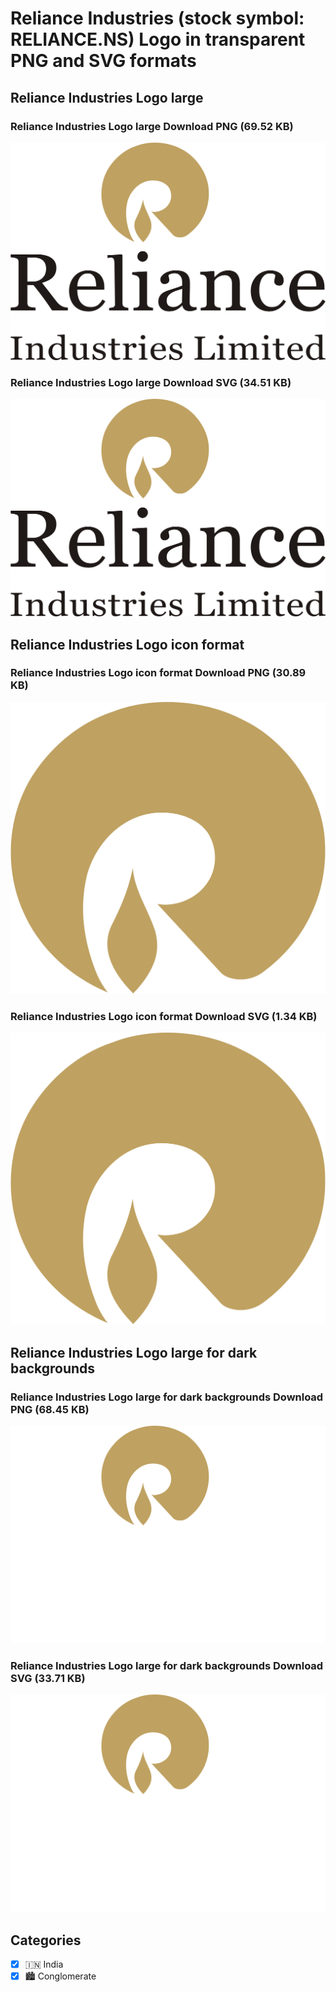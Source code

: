 # Reliance Industries (stock symbol: RELIANCE.NS) Logo in transparent PNG and SVG formats

## Reliance Industries Logo large

### Reliance Industries Logo large Download PNG (69.52 KB)

![Reliance Industries Logo large Download PNG (69.52 KB)](/img/orig/RELIANCE.NS_BIG-fca2fa88.png)

### Reliance Industries Logo large Download SVG (34.51 KB)

![Reliance Industries Logo large Download SVG (34.51 KB)](/img/orig/RELIANCE.NS_BIG-1aae764d.svg)

## Reliance Industries Logo icon format

### Reliance Industries Logo icon format Download PNG (30.89 KB)

![Reliance Industries Logo icon format Download PNG (30.89 KB)](/img/orig/RELIANCE.NS-bb9f8a1b.png)

### Reliance Industries Logo icon format Download SVG (1.34 KB)

![Reliance Industries Logo icon format Download SVG (1.34 KB)](/img/orig/RELIANCE.NS-6d18faf6.svg)

## Reliance Industries Logo large for dark backgrounds

### Reliance Industries Logo large for dark backgrounds Download PNG (68.45 KB)

![Reliance Industries Logo large for dark backgrounds Download PNG (68.45 KB)](/img/orig/RELIANCE.NS_BIG.D-b8088fff.png)

### Reliance Industries Logo large for dark backgrounds Download SVG (33.71 KB)

![Reliance Industries Logo large for dark backgrounds Download SVG (33.71 KB)](/img/orig/RELIANCE.NS_BIG.D-e44574de.svg)



## Categories
- [x] 🇮🇳 India
- [x] 🏙 Conglomerate
